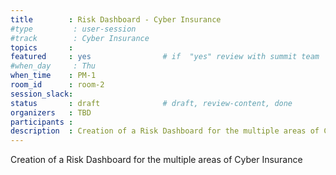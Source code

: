 ```yaml
---
title        : Risk Dashboard - Cyber Insurance
#type         : user-session
#track        : Cyber Insurance
topics       :
featured     : yes                # if  "yes" review with summit team
#when_day     : Thu
when_time    : PM-1
room_id      : room-2
session_slack:
status       : draft              # draft, review-content, done
organizers   : TBD
participants :
description  : Creation of a Risk Dashboard for the multiple areas of Cyber Insurance
---
```


Creation of a Risk Dashboard for the multiple areas of Cyber Insurance